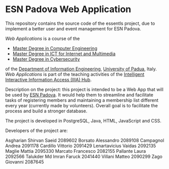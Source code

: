 # ESN Padova Web Application

This repository contains the source code of the essentls project, due to implement a better user and event
management for ESN Padova.

*Web Applications* is a course of the 

* [Master Degree in Computer Engineering](https://lauree.dei.unipd.it/lauree-magistrali/computer-engineering/)
* [Master Degree in ICT for Internet and Multimedia](https://lauree.dei.unipd.it/lauree-magistrali/ict-for-internet-multimedia-mime/)
* [Master Degree in Cybersecurity](https://cybersecurity.math.unipd.it/)

of the  [Department of Information Engineering](https://www.dei.unipd.it/en/), [University of Padua](https://www.unipd.it/en/), Italy. *Web Applications* is part of the teaching activities of the [Intelligent Interactive Information Access (IIIA) Hub](http://iiia.dei.unipd.it/).

Description on the project: this project is intended to be a Web App that will be used by [ESN Padova](https://padova.esn.it/).
It would help them to streamline and facilitate tasks of
registering members and maintaining a membership list different every year (currently made by volunteers).
Overall goal is to facilitate the process and build a stronger database.

The project is developed in PostgreSQL, Java, HTML, JavaScript and CSS.

Developers of the project are:

Asgharian Shirvan Saeid 2089602
Borsato Alessandro 2089108
Campagnol Andrea 2091178
Cardillo Vittorio 2091429
Lenartavicius Vaidas 2092135
Maglie Mattia 2095330
Marcato Francesco 2082155
Pallante Laura 2092566
Talukder Md Imran Faruck 2041440
Villani Matteo 2090299
Zago Giovanni 2087645